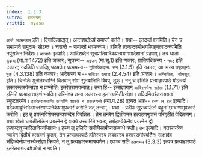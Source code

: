 ```yaml
---
index:  1.3.3
sutra:  हलन्त्यम्
vritti:  nyasa
---
```


`अन्ते भवमन्त्यम्` इति। दिगादित्वाद्यत्। अन्तशब्दोऽयं समाप्तौ वर्त्तते। यथा-- एतदन्तं वनमिति। येन च समाप्यते समुदायः सोऽन्तः। त्तरान्ते = समाप्तौ भवमन्त्यम्। हलिति हल्शब्दस्योभयलिङ्गत्वादन्त्यमिति नपुंसकेन निर्देशः। `धात्वादेः` इत्यादि। आदिशब्देन सूत्रप्रातिपदिकप्रत्ययागमादेशानां ग्रहणम्। तत्र धातोः -- `डुकृञ्` (धा.पा.1472) इति ञकारः; सूत्रस्य-- `अइउण्` (मा.सू.1) इति णकारः; प्रातिपदिकस्य - `नवट्` इति टकारः; नदडिति पचादिषु पठ्यते। प्रत्ययस्य-- `गुप्तिज्किद्भ्यः सन्`
(3.1.5) इति नकारः; आगमस्य `त्रपुजतुनोः षुक्` (4.3.138) इति ककारः; आदेशस्य च -- `चक्षिङः ख्याञ्` (2.4.54) इति ञकारः।
`अग्निचित्, सोमसुत्` इति। चिनोतेः सुनोतेश्चाग्निं चितवान् सोमं सुतवानिति क्विप्, तुक्।
ननु च हलिति प्रत्याहारपाठे योऽन्त्यो लकारस्तस्येत्संज्ञा न प्राप्नोति; इतरेतराश्रयत्वात्। तथा हि-- इत्संज्ञायाम् `आदिरन्त्येन सहेता` (1.1.71) इति हलिति प्रत्याहारग्रहणं भवति। तस्मिंश्च तस्य लकारस्य हलन्त्यमितीत्संज्ञा। तदिदमितरेतराश्रयत्वं स्फुटतरमेव। `इतरेतराश्रयाणि कार्याणि शास्त्रे न प्रकल्प्यन्ते` (व्या.प.28) इत्यत आह-- `हस्य ल् हल्` इत्यादि। यदेकमावृत्तिभेदमन्तरेणाप्यनेकेषामुपकारं करोति तत् तन्त्रम्। यथा-- प्रदीपः सुप्रज्वलितो बहूनां छात्राणामुपकारं करोति। इह तु प्रयत्नविशेषस्तन्त्रशब्देन विवक्षितः। तेन तन्त्रेण द्वितीयमत्र हल्ग्रहणमुपात्तं परिगृहीतं वेदितव्यम्। यथा श्वेतो धावतीत्येकेन प्रयत्नेन द्वे वाक्ये उच्चारिते भवतः, तथेहाप्येकेनैव प्रयत्नेन द्वौ हल्शब्दावुच्चारितावित्यभिप्रायः। हस्य ल् हलिति समीपिसामीप्यसम्बन्धे षष्ठी। `तेन` इत्यादि। यतस्तन्त्रेण न्यायेन द्वितीयं हल्ग्रहणं कृतम्, तेन प्रत्याहारपाठे हलित्यस्य लकारस्य हकारसमीपवर्तिनः साक्षादेव संज्ञित्वेनोपात्तस्येत्संज्ञा क्रियते, न तु प्रत्याहारसमाश्रयणेन। एवञ्च सति `हलन्त्यम्` (3.3.3) इत्यत्र प्रत्याहारपाठे इतरेतराश्रयद#ओषो न भवति।

